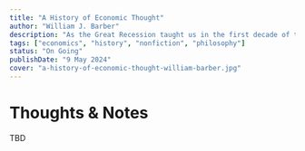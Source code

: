 ```yaml
---
title: "A History of Economic Thought"
author: "William J. Barber"
description: "As the Great Recession taught us in the first decade of the twenty-first century, the history of economic thought can have wide-ranging practical applications."
tags: ["economics", "history", "nonfiction", "philosophy"]
status: "On Going"
publishDate: "9 May 2024"
cover: "a-history-of-economic-thought-william-barber.jpg"
---
```


# Thoughts & Notes

TBD
